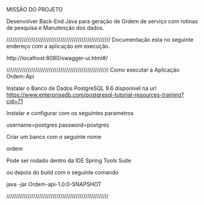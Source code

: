 MISSÃO DO PROJETO

Desenvolver Back-End Java para geração de Ordem de serviço com rotinas de pesquisa e 
Manutenção dos dados.

//////////////////////////////////////////////////////
Documentação esta no seguinte endereço
com a aplicação em execução.

http://localhost:8080/swagger-ui.html#/

/////////////////////////////////////////////////////
Como executar a Aplicação Ordem-Api

Instalar o Banco de Dados PostgreSQL 9.6
disponivel na url
https://www.enterprisedb.com/postgresql-tutorial-resources-training?cid=71

Instalar e configurar com os seguintes parametros

username=postgres
password=postgres

Criar um banco com o seguinte nome

ordem

Pode ser rodado dentro da IDE Spring Tools Suite

ou depois do build com o seguinte comando

java -jar Ordem-api-1.0.0-SNAPSHOT


/////////////////////////////////////////////////////
